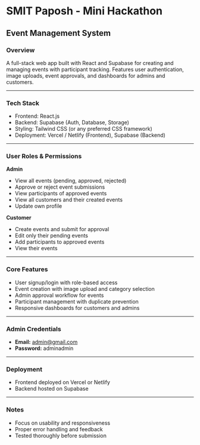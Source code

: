 # SMIT Paposh - Mini Hackathon  
## Event Management System

### Overview  
A full-stack web app built with React and Supabase for creating and managing events with participant tracking. Features user authentication, image uploads, event approvals, and dashboards for admins and customers.

---

### Tech Stack  
- Frontend: React.js  
- Backend: Supabase (Auth, Database, Storage)  
- Styling: Tailwind CSS (or any preferred CSS framework)  
- Deployment: Vercel / Netlify (Frontend), Supabase (Backend)  

---

### User Roles & Permissions  

**Admin**  
- View all events (pending, approved, rejected)  
- Approve or reject event submissions  
- View participants of approved events  
- View all customers and their created events  
- Update own profile  

**Customer**  
- Create events and submit for approval  
- Edit only their pending events  
- Add participants to approved events  
- View their events  

---

### Core Features  
- User signup/login with role-based access  
- Event creation with image upload and category selection  
- Admin approval workflow for events  
- Participant management with duplicate prevention  
- Responsive dashboards for customers and admins  

---

### Admin Credentials  
- **Email:** admin@gmail.com  
- **Password:** adminadmin  

---

### Deployment  
- Frontend deployed on Vercel or Netlify  
- Backend hosted on Supabase  

---

### Notes  
- Focus on usability and responsiveness  
- Proper error handling and feedback  
- Tested thoroughly before submission  
